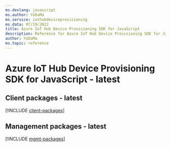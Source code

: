 ```yaml
---
ms.devlang: javascript
ms.author: YoDaMa
ms.service: iothubdeviceprovisioning
ms.data: 07/19/2022
title: Azure IoT Hub Device Provisioning SDK for JavaScript
description: Reference for Azure IoT Hub Device Provisioning SDK for JavaScript
author: YoDaMa
ms.topic: reference
---
```

# Azure IoT Hub Device Provisioning SDK for JavaScript - latest

## Client packages - latest
[!INCLUDE [client-packages](iot-hub-device-provisioning-client-index.md)]
## Management packages - latest
[!INCLUDE [mgmt-packages](iot-hub-device-provisioning-mgmt-index.md)]

